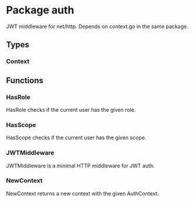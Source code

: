 # Package auth

JWT middleware for net/http. Depends on context.go in the same package.

## Types

### Context

## Functions

### HasRole

HasRole checks if the current user has the given role.

### HasScope

HasScope checks if the current user has the given scope.

### JWTMiddleware

JWTMiddleware is a minimal HTTP middleware for JWT auth.

### NewContext

NewContext returns a new context with the given AuthContext.
